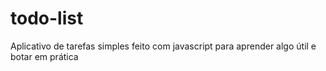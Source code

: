 # todo-list
Aplicativo de tarefas simples feito com javascript para aprender algo útil e botar em prática
